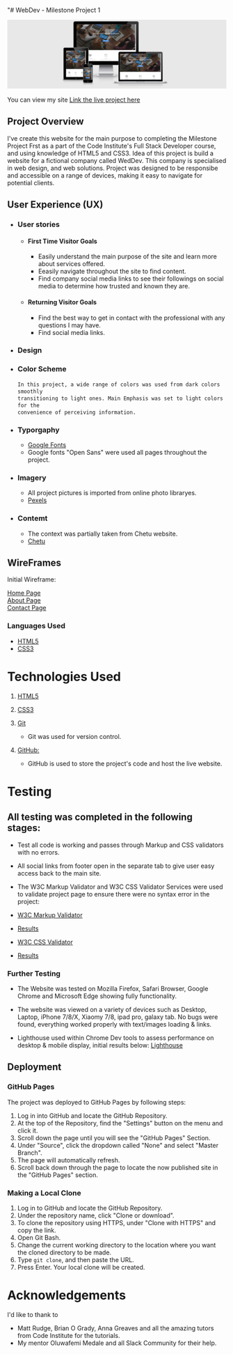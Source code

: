 "# WebDev - Milestone Project 1 

![responsive](assets/wireframes/mockup.png)

You can view my site [Link the live project here](https://ekadiev.github.io/webdev-ms1/index.html) 

## Project Overview

I've create this website for the main purpose to completing the Milestone Project Frst as a part of the Code Institute's Full Stack Developer course, 
and using knowledge of HTML5 and CSS3. Idea of this project is build a website for a fictional company called WedDev. 
This company is specialised in web design, and web solutions. Project was designed to be responsibe and accessible on a range of devices,
 making it easy to navigate for potential clients.


## User Experience (UX)

  - ### User stories

    -   #### First Time Visitor Goals

        - Easily understand the main purpose of the site and learn more about services offered.
        - Eeasily navigate throughout the site to find content.
        - Find company social media links to see their followings on social media to determine how trusted and known they are.

    -   #### Returning Visitor Goals

        - Find the best way to get in contact with the professional with any questions I may have.
        - Find social media links.


   - ### Design
   
  - ### Color Scheme 
        In this project, a wide range of colors was used from dark colors smoothly 
        transitioning to light ones. Main Emphasis was set to light colors for the 
        convenience of perceiving information. 

  - ### Typorgaphy
       - [Google Fonts](https://fonts.google.com/)
       - Google fonts "Open Sans" were used all pages throughout the project.
         

  - ### Imagery
       - All project pictures is imported from online photo libraryes.
       - [Pexels](https://www.pexels.com/)
       

  - ### Contemt 
       - The context was partially taken from Chetu website.
       - [Chetu](https://www.chetu.com/)
       


## WireFrames

Initial Wireframe:

[Home Page](assets/wireframes/home-wireframes.png) <br>
[About Page](assets/wireframes/menu-wireframes.png) <br>
[Contact Page](assets/wireframes/contact-wireframes.png) <br>


### Languages Used

* [HTML5](https://en.wikipedia.org/wiki/HTML5)
* [CSS3](https://en.wikipedia.org/wiki/CSS)



# Technologies Used

1. [HTML5](https://en.wikipedia.org/wiki/HTML#:~:text=Hypertext%20Markup%20Language%20(HTML)%20is,scripting%20languages%20such%20as%20JavaScript.)

2. [CSS3](https://en.wikipedia.org/wiki/CSS)

3. [Git](https://git-scm.com/)
    - Git was used for version control.
4. [GitHub:](https://github.com/)
    - GitHub is used to store the project's code and host the live website.


# Testing

## All testing was completed in the following stages: 

 - Test all code is working and passes through Markup and CSS validators with no errors.
 - All social links from footer open in the separate tab to give user easy access back to the main site.


 - The W3C Markup Validator and W3C CSS Validator Services were used to validate project page to ensure there were no syntax error in the project:

 * [W3C Markup Validator](https://validator.w3.org/#validate_by_input) 
 - [Results](https://github.com/ekadiev/webdev-ms1/blob/master/assets/wireframes/html-validation.png)

 * [W3C CSS Validator](https://jigsaw.w3.org/css-validator/#validate_by_input)
 - [Results](https://github.com/ekadiev/webdev-ms1/blob/master/assets/wireframes/css-validation.png) 

 ### Further Testing

* The Website was tested on Mozilla Firefox, Safari Browser, Google Chrome and Microsoft Edge showing fully functionality.
* The website was viewed on a variety of devices such as Desktop, Laptop, iPhone 7/8/X, Xiaomy 7/8, ipad pro, galaxy tab. 
  No bugs were found, everything worked properly with text/images loading & links.

* Lighthouse used within Chrome Dev tools to assess performance on desktop & mobile display, initial results below: 
  [Lighthouse](https://github.com/ekadiev/webdev-ms1/blob/master/assets/wireframes/light-house.png)



## Deployment 

### GitHub Pages

The project was deployed to GitHub Pages by following steps:

1. Log in into GitHub and locate the GitHub Repository.
2. At the top of the Repository, find the "Settings" button on the menu and click it.
3. Scroll down the page until you will see the "GitHub Pages" Section.
4. Under "Source", click the dropdown called "None" and select "Master Branch".
5. The page will automatically refresh.
6. Scroll back down through the page to locate the now published site in the "GitHub Pages" section.

### Making a Local Clone

1. Log in to GitHub and locate the GitHub Repository.
2. Under the repository name, click "Clone or download".
3. To clone the repository using HTTPS, under "Clone with HTTPS" and copy the link.
4. Open Git Bash.
5. Change the current working directory to the location where you want the cloned directory to be made.
6. Type `git clone`, and then paste the URL.
7. Press Enter. Your local clone will be created.


# Acknowledgements

I'd like to thank to 
  - Matt Rudge, Brian O Grady, Anna Greaves and all the amazing tutors from Code Institute for the tutorials.
  - My mentor Oluwafemi Medale and all Slack Community for their help.